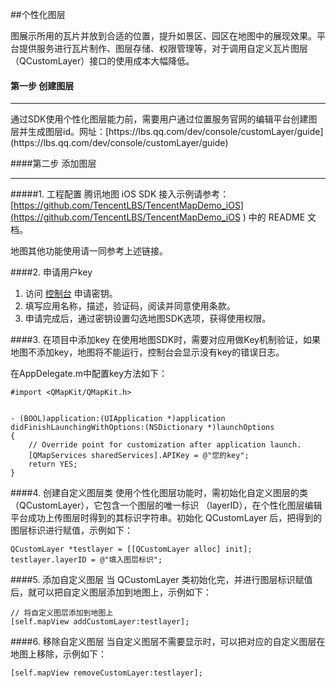 ##个性化图层

图展示所用的瓦片并放到合适的位置，提升如景区、园区在地图中的展现效果。平台提供服务进行瓦片制作、图层存储、权限管理等，对于调用自定义瓦片图层（QCustomLayer）接口的使用成本大幅降低。

#### 第一步 创建图层
<hr>
通过SDK使用个性化图层能力前，需要用户通过位置服务官网的编辑平台创建图层并生成图层id。网址：[https://lbs.qq.com/dev/console/customLayer/guide](https://lbs.qq.com/dev/console/customLayer/guide)

<br>

####第二步 添加图层
<hr>

#####1. 工程配置
腾讯地图 iOS SDK 接入示例请参考：[https://github.com/TencentLBS/TencentMapDemo_iOS](https://github.com/TencentLBS/TencentMapDemo_iOS ) 中的 README 文档。

地图其他功能使用请一同参考上述链接。

####2. 申请用户key
1. 访问 [控制台](https://lbs.qq.com/dev/console/key/add) 申请密钥。
2. 填写应用名称，描述，验证码，阅读并同意使用条款。
3. 申请完成后，通过密钥设置勾选地图SDK选项，获得使用权限。

####3. 在项目中添加key
在使用地图SDK时，需要对应用做Key机制验证，如果地图不添加key，地图将不能运行，控制台会显示没有key的错误日志。

在AppDelegate.m中配置key方法如下：

```objC
#import <QMapKit/QMapKit.h>


- (BOOL)application:(UIApplication *)application didFinishLaunchingWithOptions:(NSDictionary *)launchOptions
{
    // Override point for customization after application launch.
    [QMapServices sharedServices].APIKey = @"您的key";
    return YES;
}
```
  
####4. 创建自定义图层类
使用个性化图层功能时，需初始化自定义图层的类 （QCustomLayer），它包含一个图层的唯一标识 （layerID），在个性化图层编辑平台成功上传图层时得到的其标识字符串。初始化 QCustomLayer 后，把得到的图层标识进行赋值，示例如下：

```objC
QCustomLayer *testlayer = [[QCustomLayer alloc] init];
testlayer.layerID = @"填入图层标识";
```
          
####5. 添加自定义图层
当 QCustomLayer 类初始化完，并进行图层标识赋值后，就可以把自定义图层添加到地图上，示例如下：

```objC 
// 将自定义图层添加到地图上
[self.mapView addCustomLayer:testlayer];
```
          
####6. 移除自定义图层
当自定义图层不需要显示时，可以把对应的自定义图层在地图上移除，示例如下：

```objC
[self.mapView removeCustomLayer:testlayer];
```